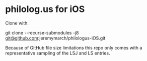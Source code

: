 # philolog.us for iOS

Clone with:

git clone --recurse-submodules -j8 git@github.com:jeremymarch/philologus-iOS.git

Because of GitHub file size limitations this repo only comes with a representative sampling of the LSJ and LS entries.
